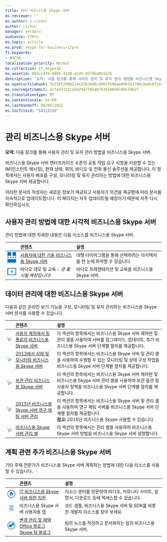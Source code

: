 ```yaml
---
title: 관리 비즈니스용 Skype 서버
ms.reviewer: ''
ms.author: v-cichur
author: cichur
manager: serdars
audience: ITPro
ms.topic: article
ms.prod: skype-for-business-itpro
f1.keywords:
- NOCSH
localization_priority: Normal
ms.collection: IT_Skype16
ms.assetid: 603ccdfd-9985-41d8-a526-8570ba9b1b76
description: '요약: 다음 링크를 통해 사이트 관리 및 유지 관리 방법을 비즈니스용 Skype 서버.'
ms.openlocfilehash: 7b23552906224e1583898cd967fb00ae8993d3708c8a0c8f30241b0c9e1902c6
ms.sourcegitcommit: a17ad3332ca5d2997f85db7835500d8190c34b2f
ms.translationtype: MT
ms.contentlocale: ko-KR
ms.lasthandoff: 08/05/2021
ms.locfileid: "54313156"
---
```

# <a name="manage-skype-for-business-server"></a>관리 비즈니스용 Skype 서버 

**요약:** 다음 링크를 통해 사용자 관리 및 유지 관리 방법을 비즈니스용 Skype 서버.
  
비즈니스용 Skype 서버 엔터프라이즈 수준의 공동 작업 요구 사항을 지원할 수 있는 IM(인스턴트 메시징), 현재 상태, 회의, 비디오 및 전화 통신 솔루션을 제공합니다. 이 항목에서는 사용자 배포를 구성, 모니터링 및 유지 관리하는 방법에 대한 비즈니스용 Skype 서버 제공합니다. 
  
이러한 문서의 작성자는 새로운 정보가 제공되고 사용자가 의견을 제공함에 따라 문서를 지속적으로 업데이트합니다. 이 페이지는 자주 업데이트될 예정이기 때문에 자주 다시 확인하십시오.

## <a name="visual-resources-about-how-to-manage-skype-for-business-server"></a>사용자 관리 방법에 대한 시각적 비즈니스용 Skype 서버

관리 방법에 대한 자세한 내용은 다음 리소스를 비즈니스용 Skype 서버.
  
||**콘텐츠**|**설명**|
|:-----|:-----|:-----|
|![기술 다이어그램 아이콘](../media/87de0d09-77fd-46f2-b9f6-99a7998fd332.png)|[사용자에 대한 기술 비즈니스용 Skype 서버](../technical-diagrams.md) <br/> |대형 다이어그램을 통해 선택하려는 아키텍처를 한 눈에 파악할 수 있습니다.  <br/> |
|![비디오 아이콘](../media/143e0d86-1c68-482a-9bf9-93e7966acca0.png)|비디오 데모 및 교육 -  *곧 출시될 예정입니다!*  <br/> |비디오 프레젠테이션 및 교육을 비즈니스용 Skype 서버.  <br/> |
   
##  <a name="articles-about-managing-skype-for-business-server"></a>데이터 관리에 대한 비즈니스용 Skype 서버

다음과 같은 온라인 보기 기능을 구성, 모니터링 및 유지 관리하는 비즈니스용 Skype 서버 문서를 사용할 수 있습니다. 
  
||**콘텐츠**|**설명**|
|:-----|:-----|:-----|
|![숫자 아이콘 방법](../media/d73b5029-a6ba-4abd-9197-d8151dabf56e.png)|[사용자 계정에서 토폴로지 비즈니스용 Skype 서버](topology/topology.md) <br/> |이 섹션의 항목에서는 비즈니스용 Skype 서버 제어판 및 관리 셸을 사용하여 서버를 업그레이드, 업데이트, 추가 비즈니스용 Skype 서버 단계별 절차를 제공합니다.  <br/> |
|![숫자 아이콘 방법](../media/d73b5029-a6ba-4abd-9197-d8151dabf56e.png)|[2013에서 상태 및 모니터링 비즈니스용 Skype 서버](health-and-monitoring/health-and-monitoring.md) <br/> |이 섹션의 항목에서는 비즈니스용 Skype 서버 및 관리 셸을 사용하여 수행할 수 있는 모니터링 및 상태 구성 작업을 비즈니스용 Skype 서버 단계별 절차를 제공합니다.  <br/> |
|![숫자 아이콘 방법](../media/d73b5029-a6ba-4abd-9197-d8151dabf56e.png)|[보관 관리 비즈니스용 Skype 서버](archiving/archiving.md) <br/> |이 섹션의 항목에서는 비즈니스용 Skype 서버 제어판 및 비즈니스용 Skype 서버 관리 셸을 사용하여 보관 옵션 및 사용자 정책을 비즈니스용 Skype 서버 단계별 절차를 제공합니다.  <br/> |
|![숫자 아이콘 방법](../media/d73b5029-a6ba-4abd-9197-d8151dabf56e.png)|[2015년 비즈니스용 Skype 서버 영구 채팅 서버 관리](persistent-chat/persistent-chat.md) <br/> |이 섹션의 항목에서는 비즈니스용 Skype 서버 및 관리 셸을 사용하여 영구 채팅 서버를 비즈니스용 Skype 서버 단계별 절차를 제공합니다.  <br/> **참고:** 2015년 비즈니스용 Skype 사용할 수 있습니다.|
|![숫자 아이콘 방법](../media/d73b5029-a6ba-4abd-9197-d8151dabf56e.png)|[비즈니스용 Skype 서버 관리 쉘](management-shell.md) <br/> |이 섹션의 항목에서는 관리 셸을 사용하여 비즈니스용 Skype 서버 방법을 비즈니스용 Skype 서버 설명합니다.  <br/> |
   
## <a name="additional-resources-about-planning-for-skype-for-business-server"></a>계획 관련 추가 비즈니스용 Skype 서버

기타 주제 전문가가 비즈니스용 Skype 서버 계획하는 방법에 대한 다음 리소스를 사용할 수 있습니다. 
  
||**콘텐츠**|**설명**|
|:-----|:-----|:-----|
|![Docs 아이콘](../media/4eff581b-890b-46cb-8224-a4122137d27e.png)|[IT 비즈니스용 Skype 서버 위한 지원](../../Hub/index.yml) <br/> |리소스 센터를 방문하여 비디오, 커뮤니티 사이트, 설명서, 다운로드 등에 액세스할 수 있습니다. |
|![개발자 콘텐츠 아이콘](../media/3626138a-2778-407e-911f-a0dcbdc36684.png)|비즈니스용 Skype 서버 사용자용 앱  <br/> |코드 샘플, 비즈니스용 Skype 서버 및 SDK를 비롯한 개발자 리소스를 찾아 보세요. |
|![뉴스, 블로그 등 아이콘](../media/ac692cb8-7db8-4810-b53f-1bc88b1e4cac.png)|[변경 관리 및 채택](https://go.microsoft.com/fwlink/p/?LinkId=532796) <br/> [Office 블로그](https://go.microsoft.com/fwlink/p/?LinkId=528899) <br/> [Skype 팀 블로그](https://go.microsoft.com/fwlink/p/?LinkId=532818) <br/> |팀의 뉴스를 작성하고 문서화하는 팀의 비즈니스용 Skype 서버.  |

